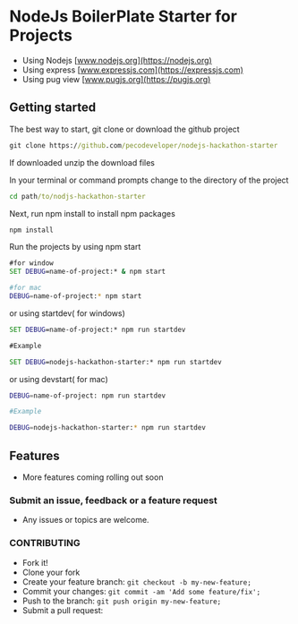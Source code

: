 NodeJs BoilerPlate Starter for Projects
===============================================
- Using Nodejs  [www.nodejs.org](https://nodejs.org)
- Using express  [www.expressjs.com](https://expressjs.com)
- Using pug view  [www.pugjs.org](https://pugjs.org)

## Getting started

The best way to start, git clone or download the github project


```cmd
git clone https://github.com/pecodeveloper/nodejs-hackathon-starter
```

If downloaded unzip the download files


In your terminal or command prompts change to the directory of the project
```cmd
cd path/to/nodjs-hackathon-starter
```

Next, run npm install to install npm packages

```cmd
npm install
```

Run the projects by using npm start

```cmd
#for window
SET DEBUG=name-of-project:* & npm start
```

```bash
#for mac
DEBUG=name-of-project:* npm start
```

or using startdev( for windows)

 ```cmd
SET DEBUG=name-of-project:* npm run startdev

#Example

SET DEBUG=nodejs-hackathon-starter:* npm run startdev
 ```
 
 or using devstart( for mac)

 ```bash
DEBUG=name-of-project: npm run startdev

#Example

DEBUG=nodejs-hackathon-starter:* npm run startdev
 ```

## Features
- More features coming rolling out soon

### Submit an issue, feedback or a feature request
- Any issues or topics are welcome.

### CONTRIBUTING
 - Fork it!
 - Clone your fork
 - Create your feature branch: `git checkout -b my-new-feature;`
 - Commit your changes: `git commit -am 'Add some feature/fix';`
 - Push to the branch: `git push origin my-new-feature;`
 - Submit a pull request: 

